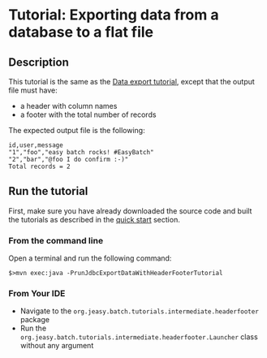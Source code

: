 # Tutorial: Exporting data from a database to a flat file

## Description

This tutorial is the same as the [Data export tutorial](https://github.com/j-easy/easy-batch/tree/master/easy-batch-tutorials/src/main/java/org/jeasy/batch/tutorials/intermediate/extract),
except that the output file must have:

* a header with column names
* a footer with the total number of records

The expected output file is the following:

```
id,user,message
"1","foo","easy batch rocks! #EasyBatch"
"2","bar","@foo I do confirm :-)"
Total records = 2
```

## Run the tutorial

First, make sure you have already downloaded the source code and built the tutorials
as described in the [quick start](https://github.com/j-easy/easy-batch/tree/master/easy-batch-tutorials#quick-start) section.

### From the command line

Open a terminal and run the following command:

```
$>mvn exec:java -PrunJdbcExportDataWithHeaderFooterTutorial
```

### From Your IDE

* Navigate to the `org.jeasy.batch.tutorials.intermediate.headerfooter` package
* Run the `org.jeasy.batch.tutorials.intermediate.headerfooter.Launcher` class without any argument
